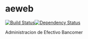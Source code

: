 # aeweb
[![Build Status](https://travis-ci.org/sidlors/aeweb.svg?branch=master)](https://travis-ci.org/sidlors/aeweb)[![Dependency Status](https://www.versioneye.com/user/projects/561fe0cb36d0ab002100072f/badge.svg?style=flat)](https://www.versioneye.com/user/projects/561fe0cb36d0ab002100072f)

Administracion de Efectivo Bancomer
